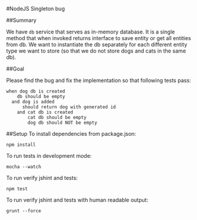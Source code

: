 #NodeJS Singleton bug

##Summary

We have `db` service that serves as in-memory database. It is a single method that when invoked returns interface to save entity or get all entities from db.
We want to instantiate the db separately for each different entity type we want to store (so that we do not store dogs and cats in the same db).

##Goal 

Please find the bug and fix the implementation so that following tests pass:

    when dog db is created
        db should be empty
      and dog is added
          should return dog with generated id
        and cat db is created
            cat db should be empty
            dog db should NOT be empty


##Setup
To install dependencies from package.json:

    npm install

To run tests in development mode:

    mocha --watch

To run verify jshint and tests:

    npm test

To run verify jshint and tests with human readable output:

    grunt --force
